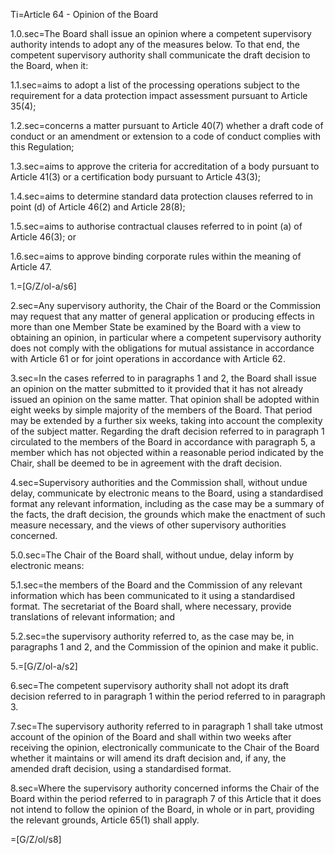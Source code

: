 Ti=Article 64 - Opinion of the Board

1.0.sec=The Board shall issue an opinion where a competent supervisory authority intends to adopt any of the measures below. To that end, the competent supervisory authority shall communicate the draft decision to the Board, when it:

1.1.sec=aims to adopt a list of the processing operations subject to the requirement for a data protection impact assessment pursuant to Article 35(4);

1.2.sec=concerns a matter pursuant to Article 40(7) whether a draft code of conduct or an amendment or extension to a code of conduct complies with this Regulation;

1.3.sec=aims to approve the criteria for accreditation of a body pursuant to Article 41(3) or a certification body pursuant to Article 43(3);

1.4.sec=aims to determine standard data protection clauses referred to in point (d) of Article 46(2) and Article 28(8);

1.5.sec=aims to authorise contractual clauses referred to in point (a) of Article 46(3); or

1.6.sec=aims to approve binding corporate rules within the meaning of Article 47.

1.=[G/Z/ol-a/s6]

2.sec=Any supervisory authority, the Chair of the Board or the Commission may request that any matter of general application or producing effects in more than one Member State be examined by the Board with a view to obtaining an opinion, in particular where a competent supervisory authority does not comply with the obligations for mutual assistance in accordance with Article 61 or for joint operations in accordance with Article 62.

3.sec=In the cases referred to in paragraphs 1 and 2, the Board shall issue an opinion on the matter submitted to it provided that it has not already issued an opinion on the same matter. That opinion shall be adopted within eight weeks by simple majority of the members of the Board. That period may be extended by a further six weeks, taking into account the complexity of the subject matter. Regarding the draft decision referred to in paragraph 1 circulated to the members of the Board in accordance with paragraph 5, a member which has not objected within a reasonable period indicated by the Chair, shall be deemed to be in agreement with the draft decision.

4.sec=Supervisory authorities and the Commission shall, without undue delay, communicate by electronic means to the Board, using a standardised format any relevant information, including as the case may be a summary of the facts, the draft decision, the grounds which make the enactment of such measure necessary, and the views of other supervisory authorities concerned.

5.0.sec=The Chair of the Board shall, without undue, delay inform by electronic means:

5.1.sec=the members of the Board and the Commission of any relevant information which has been communicated to it using a standardised format. The secretariat of the Board shall, where necessary, provide translations of relevant information; and

5.2.sec=the supervisory authority referred to, as the case may be, in paragraphs 1 and 2, and the Commission of the opinion and make it public.

5.=[G/Z/ol-a/s2]

6.sec=The competent supervisory authority shall not adopt its draft decision referred to in paragraph 1 within the period referred to in paragraph 3.

7.sec=The supervisory authority referred to in paragraph 1 shall take utmost account of the opinion of the Board and shall within two weeks after receiving the opinion, electronically communicate to the Chair of the Board whether it maintains or will amend its draft decision and, if any, the amended draft decision, using a standardised format.

8.sec=Where the supervisory authority concerned informs the Chair of the Board within the period referred to in paragraph 7 of this Article that it does not intend to follow the opinion of the Board, in whole or in part, providing the relevant grounds, Article 65(1) shall apply.

=[G/Z/ol/s8]
